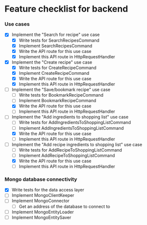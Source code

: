 # Feature checklist for backend

### Use cases
- [x] Implement the "Search for recipe" use case
    - [x] Write tests for SearchRecipesCommand
    - [x] Implement SearchRecipesCommand
    - [x] Write the API route for this use case
    - [x] Implement this API route in HttpRequestHandler
- [x] Implement the "Create recipe" use case
    - [x] Write tests for CreateRecipeCommand
    - [x] Implement CreateRecipeCommand
    - [x] Write the API route for this use case
    - [x] Implement this API route in HttpRequestHandler
- [ ] Implement the "Save/bookmark recipe" use case
    - [ ] Write tests for BookmarkRecipeCommand
    - [ ] Implement BookmarkRecipeCommand
    - [x] Write the API route for this use case
    - [ ] Implement this API route in HttpRequestHandler
- [ ] Implement the "Add ingredients to shopping list" use case
    - [ ] Write tests for AddIngredientsToShoppingListCommand
    - [ ] Implement AddIngredientsToShoppingListCommand
    - [x] Write the API route for this use case
    - [ ] Implement this API route in HttpRequestHandler
- [ ] Implement the "Add recipe ingredients to shopping list" use case
    - [ ] Write tests for AddRecipeToShoppingListCommand
    - [ ] Implement AddRecipeToShoppingListCommand
    - [x] Write the API route for this use case
    - [ ] Implement this API route in HttpRequestHandler

### Mongo database connectivity
- [x] Write tests for the data access layer
- [ ] Implement MongoClientKeeper
- [ ] Implement MongoConnector
  - [ ] Get an address of the database to connect to
- [ ] Implement MongoEntityLoader
- [ ] Implement MongoEntitySaver